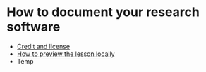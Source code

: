 # How to document your research software

- [Credit and license](https://coderefinery.github.io/documentation/license/)
- [How to preview the lesson locally](https://coderefinery.github.io/sphinx-lesson/contributing-to-a-lesson/#build-and-test-locally)
- Temp

